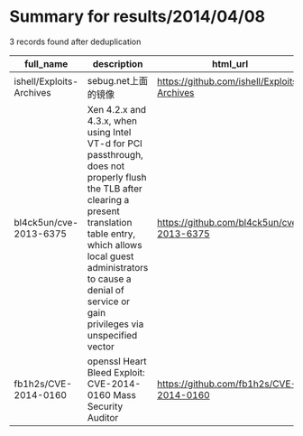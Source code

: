 
# Summary for results/2014/04/08
    
3 records found after deduplication

| full_name | description | html_url | matched_list | matched_count | pushed_at | size | stargazers_count | language | forks_count | vul_ids |
|--------------------------|------------------------------------------------------------------------------------------------------------------------------------------------------------------------------------------------------------------------------------------------------------------|---------------------------------------------|----------------------|-----------------|---------------------------|--------|--------------------|------------|---------------|-------------------|
| ishell/Exploits-Archives | sebug.net上面的镜像 | https://github.com/ishell/Exploits-Archives | ['exploit'] | 1 | 2014-04-08 02:34:05+00:00 | 201347 | 43 | nan | 31 | [] |
| bl4ck5un/cve-2013-6375 | Xen 4.2.x and 4.3.x, when using Intel VT-d for PCI passthrough, does not properly flush the TLB after clearing a present translation table entry, which allows local guest administrators to cause a denial of service or gain privileges via unspecified vector | https://github.com/bl4ck5un/cve-2013-6375 | ['cve-2'] | 1 | 2014-04-08 02:59:22+00:00 | 0 | 0 | nan | 0 | ['CVE-2013-6375'] |
| fb1h2s/CVE-2014-0160 | openssl Heart Bleed Exploit: CVE-2014-0160 Mass Security Auditor | https://github.com/fb1h2s/CVE-2014-0160 | ['cve-2', 'exploit'] | 2 | 2014-04-08 22:29:55+00:00 | 0 | 0 | nan | 0 | ['CVE-2014-0160'] |
